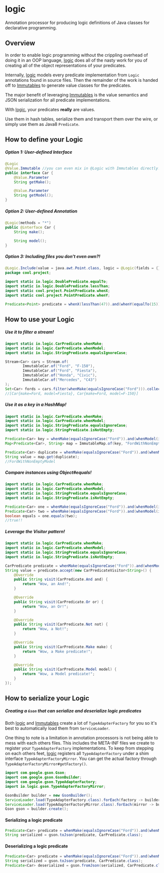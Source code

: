 # logic
Annotation processor for producing logic definitions of Java classes for declarative programming.

## Overview
In order to enable logic programming without the crippling overhead of doing it in an OOP language, [logic](https://github.com/iancaffey/logic) does all of the nasty work for you of creating all of the object representations of your predicates.

Internally, [logic](https://github.com/iancaffey/logic) models every predicate implementation from `Logic` annotations found in source files. Then the remainder of the work is handed off to [Immutables](https://immutables.github.io/) to generate value classes for the predicates.

The major benefit of leveraging [Immutables](https://immutables.github.io/) is the value semantics and JSON serialization for all predicate implementations.

With [logic](https://github.com/iancaffey/logic), your predicates **really** are values.

Use them in hash tables, serialize them and transport them over the wire, or simply use them as Java8 `Predicate`.

## How to define your Logic
##### Option 1: User-defined Interface
```java
@Logic
@Value.Immutable //you can even mix in @Logic with Immutables directly!
public interface Car {
    @Value.Parameter
    String getMake();

    @Value.Parameter
    String getModel();
}
```
##### Option 2: User-defined Annotation
```java
@Logic(methods = "*")
public @interface Car {
    String make();

    String model();
}
```
##### Option 3: Including files you don't even own?!
```java
@Logic.Include(value = java.awt.Point.class, logic = @Logic(fields = {})) //we can even ignore the public fields that Point exposes for some unknown reason. :-)
package cool.project;

import static io.logic.DoublePredicate.equalTo;
import static io.logic.DoublePredicate.lessThan;
import static cool.project.PointPredicate.whenX;
import static cool.project.PointPredicate.whenY;

Predicate<Point> predicate = whenX(lessThan(47)).and(whenY(equalTo(15)));
```
## How to use your Logic
##### Use it to filter a stream!
```java
import static io.logic.CarPredicate.whenMake;
import static io.logic.CarPredicate.whenModel;
import static io.logic.StringPredicate.equalsIgnoreCase;

Stream<Car> cars = Stream.of(
        ImmutableCar.of("Ford", "F-150"),
        ImmutableCar.of("Ford", "Fiesta"),
        ImmutableCar.of("Honda", "Civic"),
        ImmutableCar.of("Mercedes", "C43")
);
Set<Car> fords = cars.filter(whenMake(equalsIgnoreCase("Ford"))).collect(Collectors.toSet());
//[Car{make=Ford, model=Fiesta}, Car{make=Ford, model=F-150}]
```

##### Use it as a key in a HashMap!
```java
import static io.logic.CarPredicate.whenMake;
import static io.logic.CarPredicate.whenModel;
import static io.logic.StringPredicate.equalsIgnoreCase;
import static io.logic.StringPredicate.isNotEmpty;

Predicate<Car> key = whenMake(equalsIgnoreCase("Ford")).and(whenModel(isNotEmpty()));
Map<Predicate<Car>, String> map = ImmutableMap.of(key, "FordWithNonEmptyModel");

Predicate<Car> duplicate = whenMake(equalsIgnoreCase("Ford")).and(whenModel(isNotEmpty()));
String value = map.get(duplicate);
//FordWithNonEmptyModel
```

##### Compare instances using Object#equals!

```java
import static io.logic.CarPredicate.whenMake;
import static io.logic.CarPredicate.whenModel;
import static io.logic.StringPredicate.equalsIgnoreCase;
import static io.logic.StringPredicate.isNotEmpty;

Predicate<Car> one = whenMake(equalsIgnoreCase("Ford")).and(whenModel(isNotEmpty()));
Predicate<Car> two = whenMake(equalsIgnoreCase("Ford")).and(whenModel(isNotEmpty()));
boolean equals = one.equals(two);
//true!!
```

##### Leverage the Visitor pattern!
```java
import static io.logic.CarPredicate.whenMake;
import static io.logic.CarPredicate.whenModel;
import static io.logic.StringPredicate.equalsIgnoreCase;
import static io.logic.StringPredicate.isNotEmpty;

CarPredicate predicate = whenMake(equalsIgnoreCase("Ford")).and(whenModel(isNotEmpty()));
String value = predicate.accept(new CarPredicateVisitor<String>() {
    @Override
    public String visit(CarPredicate.And and) {
        return "Wow, an And!";
    }

    @Override
    public String visit(CarPredicate.Or or) {
        return "Wow, an Or!";
    }

    @Override
    public String visit(CarPredicate.Not not) {
        return "Wow, a Not!";
    }

    @Override
    public String visit(CarPredicate.Make make) {
        return "Wow, a Make predicate!";
    }

    @Override
    public String visit(CarPredicate.Model model) {
        return "Wow, a Model predicate!";
    }
});
```
## How to serialize your Logic

##### Creating a `Gson` that can serialize and deserialize logic predicates
Both [logic](https://github.com/iancaffey/logic) and [Immutables](https://immutables.github.io/) create a lot of `TypeAdapterFactory` for you so it's best to automatically load them from `ServiceLoader`.

One thing to note is a limitation in annotation processors is not being able to mess with each others files. This includes the META-INF files we create to register your `TypeAdapterFactory` implementations.
To keep from stepping on each others feet, [logic](https://github.com/iancaffey/logic) registers all `TypeAdapterFactory` under a shim interface `TypeAdapterFactoryMirror`. You can get the actual factory through `TypeAdapterFactoryMirror#getFactory()`.

```java
import com.google.gson.Gson;
import com.google.gson.GsonBuilder;
import com.google.gson.TypeAdapterFactory;
import io.logic.gson.TypeAdapterFactoryMirror;

GsonBuilder builder = new GsonBuilder();
ServiceLoader.load(TypeAdapterFactory.class).forEach(factory -> builder.registerTypeAdapterFactory(factory));
ServiceLoader.load(TypeAdapterFactoryMirror.class).forEach(mirror -> builder.registerTypeAdapterFactory(mirror.getFactory()));
Gson gson = builder.create();
```

#### Serializing a logic predicate
```java
Predicate<Car> predicate = whenMake(equalsIgnoreCase("Ford")).and(whenModel(notEqualTo("Fiesta")));
String serialized = gson.toJson(predicate, CarPredicate.class);
```

#### Deserializing a logic predicate
```java
Predicate<Car> predicate = whenMake(equalsIgnoreCase("Ford")).and(whenModel(notEqualTo("Fiesta")));
String serialized = gson.toJson(predicate, CarPredicate.class);
Predicate<Car> deserialized = gson.fromJson(serialized, CarPredicate.class);
```